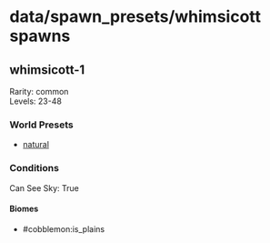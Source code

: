 # data/spawn_presets/whimsicott spawns  
  
## whimsicott-1  
Rarity: common  
Levels: 23-48  
  
### World Presets  
* [natural](/data/world_presets/natural.md)  
  
### Conditions  
Can See Sky: True  
  
#### Biomes  
  * #cobblemon:is_plains
  

